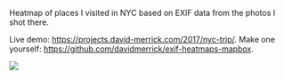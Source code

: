 Heatmap of places I visited in NYC based on EXIF data from the photos I shot there. 

Live demo: https://projects.david-merrick.com/2017/nyc-trip/.
Make one yourself: https://github.com/davidmerrick/exif-heatmaps-mapbox.

![](img/heatmap.jpg)
